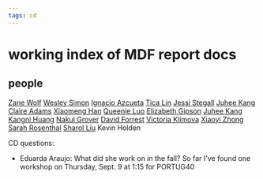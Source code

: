 ```yaml
---
tags: cd
---
```

# working index of MDF report docs

## people

[Zane Wolf](/pdXfW6O5QKyDa2a8aTnJ8g)
[Wesley Simon](/JedCa6iUT-a5a31DV2HGsQ)
[Ignacio Azcueta](/TvW1QjRMTx676FwlZoIIsg)
[Tica Lin](/GQ830M_LSVaASRrv9Qd7yA)
[Jessi Stegall](/-F-1iI9eR9KWe-GjQE3hCg)
[Juhee Kang](/0CIAMkV9SmucGhfzyU2ohA)
[Claire Adams](/B1WNCC8jTKqCkFJ7eurSSw)
[Xiaomeng Han](/CXHWUB4CSsikV4z4xAy5pg)
[Queenie Luo](/LSg1FMkmSKyi118G2i9iaQ)
[Elizabeth Gipson](/HFlcqaUCQYWxidtC4eKqeQ)
[Juhee Kang](/0CIAMkV9SmucGhfzyU2ohA)
[Kangni Huang](/FwyKmXHuRg29viGGviLDdA)
[Nakul Grover](/dyJlbJRMQUmSi7C9zwGCwg)
[David Forrest](/H_HGoz8rQpi7ZGdsy4Mlkw)
[Victoria Klimova](/bzHrAr_LR36JQywz1uKAlA)
[Xiaoyi Zhong](/NJiKTZBPSsWoY7OOPExrtA)
[Sarah Rosenthal](/aCtzJ0yCQKOIecV27x5gdg)
[Sharol Liu](/sdunhTpxT_mV-V2wssjMuA)
Kevin Holden

CD questions:
* Eduarda Araujo: What did she work on in the fall? So far I've found one workshop on Thursday, Sept. 9 at 1:15 for PORTUG40